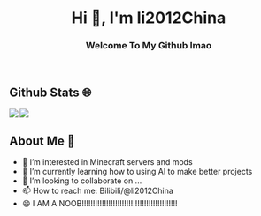 <h1 align="center">Hi 👋, I'm li2012China</h1>
<h3 align="center">Welcome To My Github lmao</h3>
</br>

## Github Stats 🌐

<img align="left" src="https://github-readme-stats.vercel.app/api?username=li2012China&count_private=true&show_icons=true&icon_color=CE1D2D&text_color=718096&hide_border=true&hide_title=true" />
<img align="center" src="https://github-readme-stats.vercel.app/api/top-langs/?username=li2012China&card_width=230&layout=compact&langs_count=10&hide_border=true&hide=Assembly,HTML&custom_title=Most%20Used%20Languages%20~" />



## About Me 🤪
- 👀 I’m interested in Minecraft servers and mods
- 🌱 I’m currently learning how to using AI to make better projects
- 💞️ I’m looking to collaborate on ...
- 📫 How to reach me: Bilibili/@li2012China
- 😄 I AM A NOOB!!!!!!!!!!!!!!!!!!!!!!!!!!!!!!!!!!!!!!!!!!!

<!---
li2012China/li2012China is a ✨ special ✨ repository because its `README.md` (this file) appears on your GitHub profile.
You can click the Preview link to take a look at your changes.
--->
